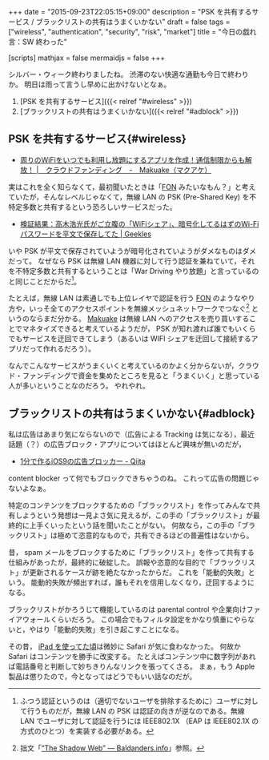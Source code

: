 +++
date = "2015-09-23T22:05:15+09:00"
description = "PSK を共有するサービス / ブラックリストの共有はうまくいかない"
draft = false
tags = ["wireless", "authentication", "security", "risk", "market"]
title = "今日の戯れ言：SW 終わった"

[scripts]
  mathjax = false
  mermaidjs = false
+++

シルバー・ウィーク終わりましたね。
渋滞のない快適な通勤も今日で終わりか。
明日は雨って言うし早めに出かけないとなぁ。

1. [PSK を共有するサービス]({{< relref "#wireless" >}})
1. [ブラックリストの共有はうまくいかない]({{< relref "#adblock" >}})

## PSK を共有するサービス{#wireless}

- [周りのWiFiをいつでも利用し放題にするアプリを作成！通信制限からも解放！ |　クラウドファンディング　-　Makuake（マクアケ）](https://www.makuake.com/project/wifishare/)

実はこれを全く知らなくて，最初聞いたときは「[FON](https://corp.fon.com/) みたいなもん？」と考えていたが，そんなレベルじゃなくて，無線 LAN の PSK (Pre-Shared Key) を不特定多数と共有するという恐ろしいサービスだった。

- [検証結果：高木浩光氏がご立腹の「WiFiシェア」、暗号化してるはずのWi-Fiパスワードを平文で保存してた | Geekles](http://geekles.net/gadget/150922-wifi-share-wi-fi-pass-is-plain-text)

いや PSK が平文で保存されていようが暗号化されていようがダメなものはダメだって。
なぜなら PSK は無線 LAN 機器に対して行う認証を兼ねていて，それを不特定多数と共有するということは「War Driving やり放題」と言っているのと同じことだからだ[^a]。

[^a]: ふつう認証というのは（適切でないユーザを排除するために）ユーザに対して行うものだが，無線 LAN の PSK は認証の向きが逆なのである。無線 LAN でユーザに対して認証を行うには IEEE802.1X （EAP は IEEE802.1X の方式のひとつ）を実装する必要がある。

たとえば，無線 LAN は素通しでも上位レイヤで認証を行う [FON](https://corp.fon.com/) のようなやり方や，いっそ全てのアクセスポイントを無線メッシュネットワークでつなぐ[^b] というのならまだ分かる。
[Makuake](https://www.makuake.com/) は無線 LAN へのアクセスを売り買いすることでマネタイズできると考えているようだが， PSK が知れ渡れば誰でもいくらでもサービスを迂回できてしまう（あるいは WIFI シェアを迂回して接続するアプリだって作れるだろう）。

[^b]: 拙文「[“The Shadow Web” — Baldanders.info](https://baldanders.info/blog/000599/)」参照。

なんでこんなサービスがうまくいくと考えているのかよく分からないが，クラウド・ファンディングで資金を集めたところを見ると「うまくいく」と思っている人が多いということなのだろう。
やれやれ。

## ブラックリストの共有はうまくいかない{#adblock}

私は広告はあまり気にならないので（広告による Tracking は気になる），最近話題（？）の広告ブロック・アプリについてはほとんど興味が無いのだが，

- [1分で作るiOS9の広告ブロッカー - Qiita](http://qiita.com/kenmaz/items/65cc4a7ca3ef2eae253b)

content blocker って何でもブロックできちゃうのね。
これって広告の問題じゃないよなぁ。

特定のコンテンツをブロックするための「ブラックリスト」を作ってみんなで共有しようという発想は一見よさ気に見えるが，この手の「ブラックリスト」が最終的に上手くいったという話を聞いたことがない。
何故なら，この手の「ブラックリスト」は極めて恣意的なもので，共有できるほどの普遍性はないから。

昔， spam メールをブロックするために「ブラックリスト」を作って共有する仕組みがあったが，最終的に破綻した。
誤報や恣意的な目的で「ブラックリスト」が更新されるケースが跡を絶たなかったからだ。
これを「能動的失敗」という。
能動的失敗が頻出すれば，誰もそれを信用しなくなり，迂回するようになる。

ブラックリストがかろうじて機能しているのは parental control や企業向けファイアウォールくらいだろう。
この場合でもフィルタ設定をかなり慎重にやらないと，やはり「能動的失敗」を引き起こすことになる。

その昔， [iPad を使ってた頃](https://baldanders.info/blog/000487/)は微妙に Safari が気に食わなかった。
何故か Safari はコンテンツを勝手に改変する。
たとえばコンテンツ中に数字列があれば電話番号と判断して妙ちきりんなリンクを張ってくさる。
まぁ，もう Apple 製品は懲りたので，今となってはどうでもいい話なのだが。

